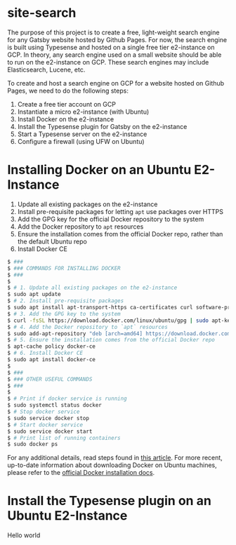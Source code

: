 # site-search

The purpose of this project is to create a free, light-weight search engine for any Gatsby website hosted by Github Pages. For now, the search engine is built using Typesense and hosted on a single free tier e2-instance on GCP. In theory, any search engine used on a small website should be able to run on the e2-instance on GCP. These search engines may include Elasticsearch, Lucene, etc.

To create and host a search engine on GCP for a website hosted on Github Pages, we need to do the following steps:
1. Create a free tier account on GCP
2. Instantiate a micro e2-instance (with Ubuntu)
4. Install Docker on the e2-instance
5. Install the Typesense plugin for Gatsby on the e2-instance
6. Start a Typesense server on the e2-instance
7. Configure a firewall (using UFW on Ubuntu)

# Installing Docker on an Ubuntu E2-Instance

1. Update all existing packages on the e2-instance
2. Install pre-requisite packages for letting `apt` use packages over HTTPS
3. Add the GPG key for the official Docker repository to the system
4. Add the Docker repository to `apt` resources
5. Ensure the installation comes from the official Docker repo, rather than the default Ubuntu repo
6. Install Docker CE

```sh
$ ###
$ ### COMMANDS FOR INSTALLING DOCKER
$ ###
$ 
$ # 1. Update all existing packages on the e2-instance
$ sudo apt update
$ # 2. Install pre-requisite packages
$ sudo apt install apt-transport-https ca-certificates curl software-properties-common
$ # 3. Add the GPG key to the system
$ curl -fsSL https://download.docker.com/linux/ubuntu/gpg | sudo apt-key add -
$ # 4. Add the Docker repository to `apt` resources
$ sudo add-apt-repository "deb [arch=amd64] https://download.docker.com/linux/ubuntu focal stable"
$ # 5. Ensure the installation comes from the official Docker repo
$ apt-cache policy docker-ce
$ # 6. Install Docker CE
$ sudo apt install docker-ce
$
$ ###
$ ### OTHER USEFUL COMMANDS
$ ###
$
$ # Print if docker service is running
$ sudo systemctl status docker
$ # Stop docker service
$ sudo service docker stop
$ # Start docker service
$ sudo service docker start
$ # Print list of running containers
$ sudo docker ps
```
For any additional details, read steps found in [this article](https://medium.com/swlh/building-a-search-bar-for-your-gatsbyjs-site-with-typesense-3e277dc33942). For more recent, up-to-date information about downloading Docker on Ubuntu machines, please refer to the [official Docker installation docs](https://docs.docker.com/engine/install/ubuntu/).

# Install the Typesense plugin on an Ubuntu E2-Instance

Hello world
